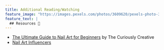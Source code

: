 ```yaml
---
title: Additional Reading/Watching
feature_image: "https://images.pexels.com/photos/3609620/pexels-photo-3609620.jpeg?auto=compress&cs=tinysrgb&dpr=1&w=500"
feature_text: |
  ## Resources 🔗
---
```


- [The Ultimate Guide to Nail Art for Beginners](https://www.thecuriouslycreative.com/nail-art-for-beginners/) by The Curiously Creative
- [Nail Art Influencers](_posts/2021-09-08-influencers.md)